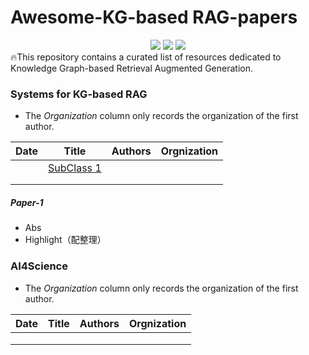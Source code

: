 # Awesome-KG-based RAG-papers
<div align="center">
    <a href="https://awesome.re"><img src="https://awesome.re/badge.svg"/></a>
    <a href="http://makeapullrequest.com"><img src="https://img.shields.io/badge/PRs-welcome-green.svg"/></a>
<!--     <a href="http://makeapullrequest.com"><img src="https://img.shields.io/github/stars/cosmicexotic/awesome-KG-RAG-papers"/></a>
    <a href="http://makeapullrequest.com"><img src="https://img.shields.io/github/forks/cosmicexotic/awesome-KG-RAG-papers"/></a> -->
      <a href="http://makeapullrequest.com"><img src="https://img.shields.io/github/last-commit/cosmicexotic/awesome-KG-RAG-papers?color=blue"/></a>
</div>
🔥This repository contains a curated list of resources dedicated to Knowledge Graph-based Retrieval Augmented Generation.


### Systems for KG-based RAG

* The *Organization* column only records the organization of the first author.

| Date | Title                  | Authors | Orgnization |
| ---- | ---------------------- | ------- | ----------- |
|      | [SubClass 1](#Paper-1) |         |             |
|      |                        |         |             |
|      |                        |         |             |



##### **Paper-1**

-  Abs
- Highlight（配整理）



### AI4Science

- The *Organization* column only records the organization of the first author.

| Date | Title | Authors | Orgnization |
| ---- | ----- | ------- | ----------- |
|      |       |         |             |
|      |       |         |             |
|      |       |         |             |

